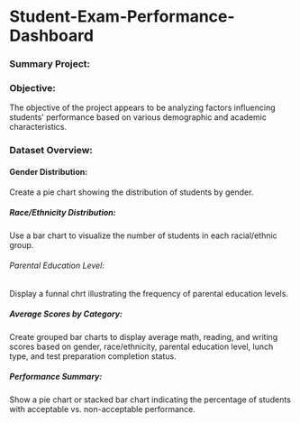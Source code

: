 # Student-Exam-Performance-Dashboard
### Summary Project:
### Objective:
The objective of the project appears to be analyzing factors influencing students' performance based on various demographic and academic characteristics.

### Dataset Overview:

#### Gender Distribution:
Create a pie chart showing the distribution of students by gender.
##### Race/Ethnicity Distribution:
Use a bar chart to visualize the number of students in each racial/ethnic group.
###### Parental Education Level:
Display a funnal chrt illustrating the frequency of parental education levels.
##### Average Scores by Category:
Create grouped bar charts to display average math, reading, and writing scores based on gender, race/ethnicity, parental education level, lunch type, and test preparation completion status.
##### Performance Summary:
Show a pie chart or stacked bar chart indicating the percentage of students with acceptable vs. non-acceptable performance.
